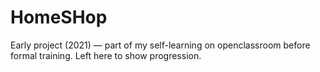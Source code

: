# HomeSHop

Early project (2021) — part of my self-learning on openclassroom before formal training. Left here to show progression.
